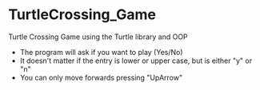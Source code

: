 # TurtleCrossing_Game
Turtle Crossing Game using the Turtle library and OOP 

- The program will ask if you want to play (Yes/No)
- It doesn't matter if the entry is lower or upper case, but is either "y" or "n"
- You can only move forwards pressing "UpArrow"
